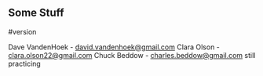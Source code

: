 
## Some Stuff
#version

Dave VandenHoek - david.vandenhoek@gmail.com
Clara Olson - clara.olson22@gmail.com
Chuck Beddow - charles.beddow@gmail.com
still practicing
